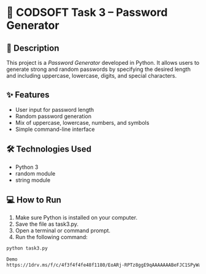 # 🔐 CODSOFT Task 3 – Password Generator

## 📌 Description
This project is a *Password Generator* developed in Python. It allows users to generate strong and random passwords by specifying the desired length and including uppercase, lowercase, digits, and special characters.

## ✨ Features
- User input for password length
- Random password generation
- Mix of uppercase, lowercase, numbers, and symbols
- Simple command-line interface

## 🛠 Technologies Used
- Python 3
- random module
- string module

## 💻 How to Run
1. Make sure Python is installed on your computer.
2. Save the file as task3.py.
3. Open a terminal or command prompt.
4. Run the following command:
```bash
python task3.py

Demo
https://1drv.ms/f/c/4f3f4f4fe48f1180/EoARj-RPTz8ggE9qAAAAAAABeFJC1SPyWa6C0efEJeHQdg?e=PoZcys
